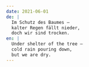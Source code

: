 ```yaml
---
date: 2021-06-01
de: |
  Im Schutz des Baumes –
  kalter Regen fällt nieder,
  doch wir sind trocken.
en: |
  Under shelter of the tree –
  cold rain pouring down,
  but we are dry.
---
```


